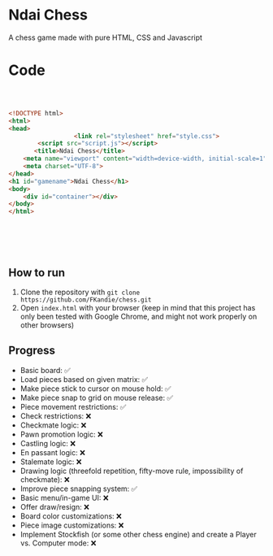 # Ndai Chess 

A chess game made with pure HTML, CSS and Javascript

# Code
```HTML



<!DOCTYPE html>
<html>
<head>
				  <link rel="stylesheet" href="style.css">
        <script src="script.js"></script>
       <title>Ndai Chess</title>
    <meta name="viewport" content="width=device-width, initial-scale=1">
    <meta charset="UTF-8">
</head>
<h1 id="gamename">Ndai Chess</h1>
<body>
    <div id="container"></div>
</body>
</html>







```

## How to run

1. Clone the repository with `git clone https://github.com/FKandie/chess.git`
2. Open `index.html` with your browser (keep in mind that this project has only been tested with Google Chrome, and might not work properly on other browsers)

## Progress

- Basic board: :white_check_mark: 
- Load pieces based on given matrix: :white_check_mark: 
- Make piece stick to cursor on mouse hold: :white_check_mark:
- Make piece snap to grid on mouse release: :white_check_mark:
- Piece movement restrictions: :white_check_mark:
- Check restrictions: :x:
- Checkmate logic: :x:
- Pawn promotion logic: :x:
- Castling logic: :x:
- En passant logic: :x:
- Stalemate logic: :x:
- Drawing logic (threefold repetition, fifty-move rule, impossibility of checkmate): :x:
- Improve piece snapping system: :white_check_mark:
- Basic menu/in-game UI: :x:
- Offer draw/resign: :x:
- Board color customizations: :x:
- Piece image customizations: :x:
- Implement Stockfish (or some other chess engine) and create a Player vs. Computer mode: :x:
